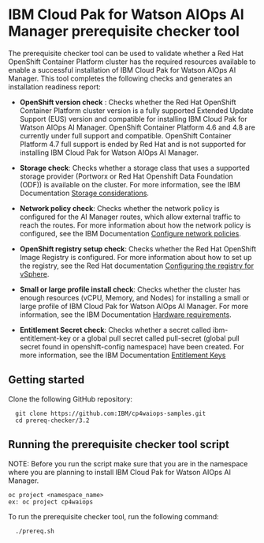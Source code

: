 # IBM Cloud Pak for Watson AIOps AI Manager prerequisite checker tool

The prerequisite checker tool can be used to validate whether a Red Hat OpenShift Container Platform cluster has the required resources available to enable a successful installation of IBM Cloud Pak for Watson AIOps AI Manager. This tool completes the following checks and generates an installation readiness report:

- **OpenShift version check** : Checks whether the Red Hat OpenShift Container Platform cluster version is a fully supported Extended Update Support (EUS) version and compatible for installing IBM Cloud Pak for Watson AIOps AI Manager. OpenShift Container Platform 4.6 and 4.8 are currently under full support and compatible. OpenShift Container Platform 4.7 full support is ended by Red Hat and is not supported for installing IBM Cloud Pak for Watson AIOps AI Manager.

- **Storage check**: Checks whether a storage class that uses a supported storage provider (Portworx or Red Hat Openshift Data Foundation (ODF)) is available on the cluster. For more information, see the IBM Documentation [Storage considerations](https://ibm.biz/storage_consideration_320).

- **Network policy check**: Checks whether the network policy is configured for the AI Manager routes, which allow external traffic to reach the routes. For more information about how the network policy is configured, see the IBM Documentation [Configure network policies](https://ibm.biz/aiops_netpolicy_320).

-  **OpenShift registry setup check**: Checks whether the Red Hat OpenShift Image Registry is configured. For more information about how to set up the registry, see the Red Hat documentation [Configuring the registry for vSphere](https://docs.openshift.com/container-platform/4.8/registry/configuring_registry_storage/configuring-registry-storage-vsphere.html).

- **Small or large profile install check**: Checks whether the cluster has enough resources (vCPU, Memory, and Nodes) for installing a small or large profile of IBM Cloud Pak for Watson AIOps AI Manager. For more information, see the IBM Documentation [Hardware requirements](https://ibm.biz/aiops_hardware_320).

- **Entitlement Secret check**: Checks whether a secret called ibm-entitlement-key or a global pull secret called pull-secret (global pull secret found in openshift-config namespace) have been created. For more information, see the IBM Documentation [Entitlement Keys](https://ibm.biz/entitlement_keys_320)

## Getting started

Clone the following GitHub repository:

```
  git clone https://github.com:IBM/cp4waiops-samples.git 
  cd prereq-checker/3.2
```

## Running the prerequisite checker tool script

NOTE: Before you run the script make sure that you are in the namespace where you are planning to install IBM Cloud Pak for Watson AIOps AI Manager.
```
oc project <namespace_name>
ex: oc project cp4waiops
```

To run the prerequisite checker tool, run the following command:
```
  ./prereq.sh
```